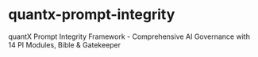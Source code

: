 # quantx-prompt-integrity
quantX Prompt Integrity Framework - Comprehensive AI Governance with 14 PI Modules, Bible &amp; Gatekeeper
